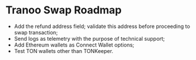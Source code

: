 # Tranoo Swap Roadmap

 * Add the refund address field; validate this address before proceeding to swap transaction;
 * Send logs as telemetry with the purpose of technical support;
 * Add Ethereum wallets as Connect Wallet options;
 * Test TON wallets other than TONKeeper.

